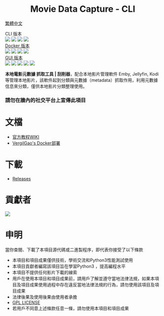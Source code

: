 <h1 align="center">Movie Data Capture - CLI</h1>

[繁體中文](https://github.com/yoshiko2/Movie_Data_Capture/blob/master/readme_tc.md)

CLI 版本  
![](https://img.shields.io/badge/build-passing-brightgreen.svg?style=flat)
![](https://img.shields.io/github/license/yoshiko2/Movie_data_capture.svg?style=flat)
![](https://img.shields.io/github/release/yoshiko2/Movie_data_capture.svg?style=flat)
![](https://img.shields.io/badge/Python-3.7-yellow.svg?style=flat&logo=python)<br>
[Docker 版本](https://github.com/yoshiko2/docker-mdc)  
![](https://img.shields.io/badge/build-passing-brightgreen.svg?style=flat)
![](https://img.shields.io/github/license/yoshiko2/docker-mdc.svg?style=flat)
![](https://img.shields.io/github/release/yoshiko2/docker-mdc.svg?style=flat)
![](https://img.shields.io/badge/Python-3.7-yellow.svg?style=flat&logo=python)<br>
[GUI 版本](https://github.com/moyy996/AVDC)  
![](https://img.shields.io/badge/build-passing-brightgreen.svg?style=flat)
![](https://img.shields.io/github/license/moyy996/avdc.svg?style=flat)
![](https://img.shields.io/github/release/moyy996/avdc.svg?style=flat)
![](https://img.shields.io/badge/Python-3.6-yellow.svg?style=flat&logo=python)
![](https://img.shields.io/badge/Pyqt-5-blue.svg?style=flat)<br>


**本地電影元數據 抓取工具 | 刮削器**，配合本地影片管理軟件 Emby, Jellyfin, Kodi 等管理本地影片，該軟件起到分類與元數據（metadata）抓取作用，利用元數據信息來分類，僅供本地影片分類整理使用。
### 請勿在牆內的社交平台上宣傳此項目

# 文檔
* [官方教程WIKI](https://github.com/yoshiko2/Movie_Data_Capture/wiki)
* [VergilGao's Docker部署](https://github.com/VergilGao/docker-mdc)

# 下載
* [Releases](https://github.com/yoshiko2/Movie_Data_Capture/releases/latest)

# 貢獻者
[![](https://opencollective.com/movie_data_capture/contributors.svg?width=890)](https://github.com/yoshiko2/movie_data_Capture/graphs/contributors)

#  申明
當你查閱、下載了本項目源代碼或二進製程序，即代表你接受了以下條款

* 本項目和項目成果僅供技術，學術交流和Python3性能測試使用
* 本項目貢獻者編寫該項目旨在學習Python3 ，提高編程水平
* 本項目不提供任何影片下載的線索
* 用戶在使用本項目和項目成果前，請用戶了解並遵守當地法律法規，如果本項目及項目成果使用過程中存在違反當地法律法規的行為，請勿使用該項目及項目成果
* 法律後果及使用後果由使用者承擔
* [GPL LICENSE](https://github.com/yoshiko2/Movie_Data_Capture/blob/master/LICENSE)
* 若用戶不同意上述條款任意一條，請勿使用本項目和項目成果